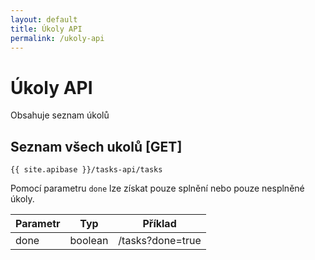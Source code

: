 ```yaml
---
layout: default
title: Úkoly API
permalink: /ukoly-api
---
```


# Úkoly API

Obsahuje seznam úkolů

## Seznam všech ukolů [GET]

`{{ site.apibase }}/tasks-api/tasks`

Pomocí parametru `done` lze získat pouze splnění nebo pouze nesplněné úkoly.

| Parametr | Typ     | Příklad |
|----------|---------|---------|
| done     | boolean | /tasks?done=true |
